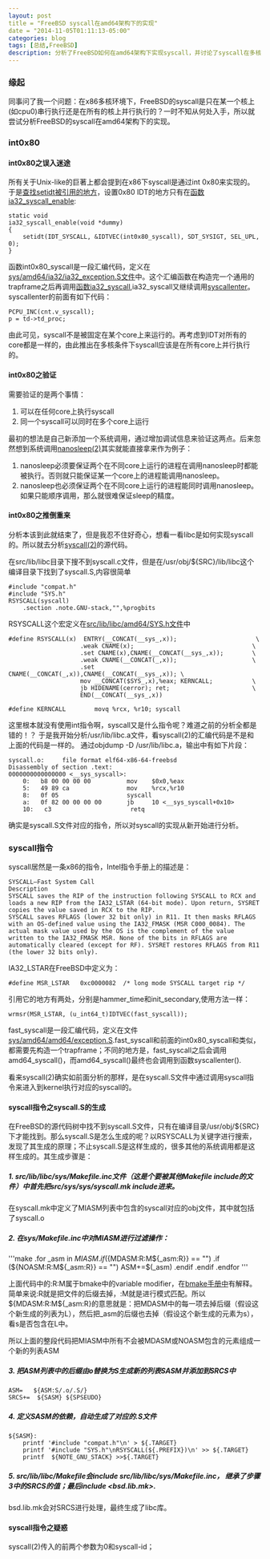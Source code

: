 ```yaml
---
layout: post
title = "FreeBSD syscall在amd64架构下的实现"
date = "2014-11-05T01:11:13-05:00"
categories: blog
tags: [总结,FreeBSD]
description: 分析了FreeBSD如何在amd64架构下实现syscall，并讨论了syscall在多核情况下能否并行执行。
---
```


### 缘起


同事问了我一个问题：在x86多核环境下，FreeBSD的syscall是只在某一个核上(如cpu0)串行执行还是在所有的核上并行执行的？一时不知从何处入手，所以就尝试分析FreeBSD的syscall在amd64架构下的实现。

### int0x80

#### int0x80之误入迷途

所有关于Unix-like的巨著上都会提到在x86下syscall是通过int 0x80来实现的。于是[查找setidt被引用的地方](http://fxr.watson.org/fxr/ident?v=FREEBSD10;i=setidt)，设置0x80 IDT的地方只有在[函数ia32_syscall_enable](http://fxr.watson.org/fxr/source/amd64/ia32/ia32_syscall.c?v=FREEBSD10#L208):

	static void	ia32_syscall_enable(void *dummy)	{		setidt(IDT_SYSCALL, &IDTVEC(int0x80_syscall), SDT_SYSIGT, SEL_UPL, 0);	}

函数int0x80_syscall是一段汇编代码，定义在[sys/amd64/ia32/ia32_exception.S文件](http://fxr.watson.org/fxr/source/amd64/ia32/ia32_exception.S?v=FREEBSD10)中。这个汇编函数在构造完一个通用的trapframe之后再调用[函数ia32_syscall](http://fxr.watson.org/fxr/source/amd64/ia32/ia32_syscall.c?v=FREEBSD10#L175),ia32_syscall又继续调用[syscallenter](http://fxr.watson.org/fxr/source/kern/subr_syscall.c?v=FREEBSD10#L56)。syscallenter的前面有如下代码：

	PCPU_INC(cnt.v_syscall);	p = td->td_proc;
	
由此可见，syscall不是被固定在某个core上来运行的。再考虑到IDT对所有的core都是一样的，由此推出在多核条件下syscall应该是在所有core上并行执行的。

#### int0x80之验证

需要验证的是两个事情：

1. 可以在任何core上执行syscall
2. 同一个syscall可以同时在多个core上运行

最初的想法是自己新添加一个系统调用，通过增加调试信息来验证这两点。后来忽然想到系统调用[nanosleep(2)](http://www.freebsd.org/cgi/man.cgi?query=nanosleep&apropos=0&sektion=0&manpath=FreeBSD+10.1-RELEASE&arch=default&format=html)其实就能直接拿来作为例子：

1. nanosleep必须要保证两个在不同core上运行的进程在调用nanosleep时都能被执行。否则就只能保证某一个core上的进程能调用nanosleep。
2. nanosleep也必须保证两个在不同core上运行的进程能同时调用nanosleep。如果只能顺序调用，那么就很难保证sleep的精度。

#### int0x80之推倒重来

分析本该到此就结束了，但是我忍不住好奇心，想看一看libc是如何实现syscall的。所以就去分析[syscall(2)](http://www.freebsd.org/cgi/man.cgi?query=syscall&apropos=0&sektion=0&manpath=FreeBSD+10.1-RELEASE&arch=default&format=html)的源代码。

在src/lib/libc目录下搜不到syscall.c文件，但是在/usr/obj/${SRC}/lib/libc这个编译目录下找到了syscall.S,内容很简单

	#include "compat.h"
	#include "SYS.h"
	RSYSCALL(syscall)
		.section .note.GNU-stack,"",%progbits
		
RSYSCALL这个宏定义在[src/lib/libc/amd64/SYS.h文件](https://github.com/freebsd/freebsd/blob/428b45aa532260e8c6ddf0217ec31db2234d29a8/lib/libc/amd64/SYS.h#L39)中

	#define RSYSCALL(x)  ENTRY(__CONCAT(__sys_,x));                      \
                        .weak CNAME(x);                                 \
                        .set CNAME(x),CNAME(__CONCAT(__sys_,x));        \
                        .weak CNAME(__CONCAT(_,x));                     \
                        .set CNAME(__CONCAT(_,x)),CNAME(__CONCAT(__sys_,x)); \
                        mov __CONCAT($SYS_,x),%eax; KERNCALL;           \
                        jb HIDENAME(cerror); ret;                       \
                        END(__CONCAT(__sys_,x))
                        
	#define KERNCALL        movq %rcx, %r10; syscall
	
这里根本就没有使用int指令啊，syscall又是什么指令呢？难道之前的分析全都是错的！？
于是我开始分析/usr/lib/libc.a文件，看syscall(2)的汇编代码是不是和上面的代码是一样的。
通过objdump -D /usr/lib/libc.a，输出中有如下片段：

	syscall.o:     file format elf64-x86-64-freebsd
	Disassembly of section .text:
	0000000000000000 <__sys_syscall>:
		0:   b8 00 00 00 00          mov    $0x0,%eax
		5:   49 89 ca                mov    %rcx,%r10
		8:   0f 05                   syscall
		a:   0f 82 00 00 00 00       jb     10 <__sys_syscall+0x10>
		10:   c3                      retq

确实是syscall.S文件对应的指令，所以对syscall的实现从新开始进行分析。

### syscall指令

syscall居然是一条x86的指令，Intel指令手册上的描述是：

	SYSCALL—Fast System Call	Description	SYSCALL saves the RIP of the instruction following SYSCALL to RCX and loads a new RIP from the IA32_LSTAR (64-bit mode). Upon return, SYSRET copies the value saved in RCX to the RIP.	SYSCALL saves RFLAGS (lower 32 bit only) in R11. It then masks RFLAGS with an OS-defined value using the IA32_FMASK (MSR C000_0084). The actual mask value used by the OS is the complement of the value written to the IA32_FMASK MSR. None of the bits in RFLAGS are automatically cleared (except for RF). SYSRET restores RFLAGS from R11 (the lower 32 bits only).
	
IA32_LSTAR在FreeBSD中定义为：

	#define	MSR_LSTAR	0xc0000082	/* long mode SYSCALL target rip */
	
引用它的地方有两处，分别是hammer_time和init_secondary,使用方法一样：

	wrmsr(MSR_LSTAR, (u_int64_t)IDTVEC(fast_syscall));
	
fast_syscall是一段汇编代码，定义在文件[sys/amd64/amd64/exception.S](http://fxr.watson.org/fxr/source/amd64/amd64/exception.S?v=FREEBSD10#L350).fast_syscall和前面的int0x80_syscall和类似，都需要先构造一个trapframe；不同的地方是，fast_syscall之后会调用amd64_syscall()，而amd64_syscall()最终也会调用到函数syscallenter().

看来syscall(2)确实如前面分析的那样，是在syscall.S文件中通过调用syscall指令来进入到kernel执行对应的syscall的。

#### syscall指令之syscall.S的生成

在FreeBSD的源代码树中找不到syscall.S文件，只有在编译目录/usr/obj/${SRC}下才能找到。那么syscall.S是怎么生成的呢？以RSYSCALL为关键字进行搜索，发现了其生成的原理；不止syscall.S是这样生成的，很多其他的系统调用都是这样生成的。其生成步骤是：

##### 1. src/lib/libc/sys/Makefile.inc文件（这是个要被其他Makefile include的文件）中首先把src/sys/sys/syscall.mk include进来。
在syscall.mk中定义了MIASM列表中包含的syscall对应的obj文件，其中就包括了syscall.o

##### 2. 在sys/Makefile.inc中对MIASM进行过滤操作：


'''make
	.for _asm in ${MIASM}
	.if (${MDASM:R:M${_asm:R}} == "")
	.if (${NOASM:R:M${_asm:R}} == "")
		ASM+=$(_asm)
	.endif
	.endif
	.endfor
'''
	
上面代码中的:R:M属于bmake中的variable modifier，在[bmake手册中](http://www.freebsd.org/cgi/man.cgi?query=make&apropos=0&sektion=0&manpath=FreeBSD+10.0-RELEASE&arch=default&format=html)有解释。简单来说:R就是把文件的后缀去掉，:M就是进行模式匹配。所以${MDASM:R:M${_asm:R}的意思就是：把MDASM中的每一项去掉后缀（假设这个新生成的列表为L），然后把_asm的后缀也去掉（假设这个新生成的元素为s），看s是否包含在L中。

所以上面的整段代码把MIASM中所有不会被MDASM或NOASM包含的元素组成一个新的列表ASM

##### 3. 把ASM列表中的后缀由o替换为S生成新的列表SASM并添加到SRCS中

	ASM=   ${ASM:S/.o/.S/}
	SRCS+=  ${SASM} ${SPSEUDO}

##### 4. 定义SASM的依赖，自动生成了对应的.S文件

	${SASM}:
		printf '#include "compat.h"\n' > ${.TARGET}
		printf '#include "SYS.h"\nRSYSCALL(${.PREFIX})\n' >> ${.TARGET}
		printf  ${NOTE_GNU_STACK} >>${.TARGET}
		
##### 5. src/lib/libc/Makefile会include src/lib/libc/sys/Makefile.inc， 继承了步骤3中的SRCS的值；最后include <bsd.lib.mk>.

bsd.lib.mk会对SRCS进行处理，最终生成了libc库。


#### syscall指令之疑惑

syscall(2)传入的前两个参数为0和syscall-id；

